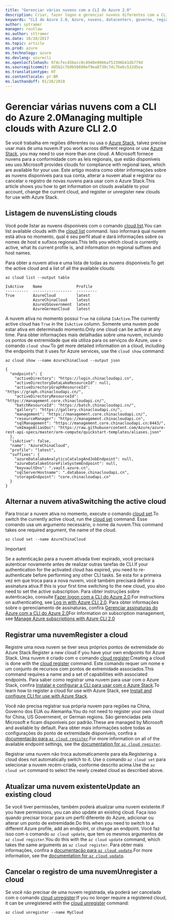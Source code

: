 ```yaml
---
title: "Gerenciar várias nuvens com a CLI do Azure 2.0"
description: Criar, fazer logon e gerenciar nuvens diferentes com a CLI do Azure 2.0.
keywords: "CLI do Azure 2.0, Azure, nuvens, datacenters, governo, região, China, Alemanha"
author: sptramer
manager: routlaw
ms.author: sttramer
ms.date: 10/20/2017
ms.topic: article
ms.prod: azure
ms.technology: azure
ms.devlang: azurecli
ms.openlocfilehash: 6f4cfec45becc0c4940e9066af53396b41db779d
ms.sourcegitcommit: dd5b2c7b0b56608ef9ea8730c7dc76e6c532d5ea
ms.translationtype: HT
ms.contentlocale: pt-BR
ms.lasthandoff: 01/26/2018
---
```

# <a name="managing-multiple-clouds-with-azure-cli-20"></a><span data-ttu-id="952d5-104">Gerenciar várias nuvens com a CLI do Azure 2.0</span><span class="sxs-lookup"><span data-stu-id="952d5-104">Managing multiple clouds with Azure CLI 2.0</span></span>

<span data-ttu-id="952d5-105">Se você trabalha em regiões diferentes ou usa o [Azure Stack](https://docs.microsoft.com/azure/azure-stack/user/), talvez precise usar mais de uma nuvem.</span><span class="sxs-lookup"><span data-stu-id="952d5-105">If you work across different regions or use [Azure Stack](https://docs.microsoft.com/azure/azure-stack/user/), you may need to use more than one cloud.</span></span> <span data-ttu-id="952d5-106">A Microsoft fornece nuvens para a conformidade com as leis regionais, que estão disponíveis seu uso.</span><span class="sxs-lookup"><span data-stu-id="952d5-106">Microsoft provides clouds for compliance with regional laws, which are available for your use.</span></span> <span data-ttu-id="952d5-107">Este artigo mostra como obter informações sobre as nuvens disponíveis para sua conta, alterar a nuvem atual e registrar ou cancelar o registro de novas nuvens para usar com o Azure Stack.</span><span class="sxs-lookup"><span data-stu-id="952d5-107">This article shows you how to get information on clouds available to your account, change the current cloud, and register or unregister new clouds for use with Azure Stack.</span></span>

## <a name="listing-clouds"></a><span data-ttu-id="952d5-108">Listagem de nuvens</span><span class="sxs-lookup"><span data-stu-id="952d5-108">Listing clouds</span></span>

<span data-ttu-id="952d5-109">Você pode listar as nuvens disponíveis com o comando [cloud list](/cli/azure/cloud#list).</span><span class="sxs-lookup"><span data-stu-id="952d5-109">You can list available clouds with the [cloud list](/cli/azure/cloud#list) command.</span></span> <span data-ttu-id="952d5-110">Isso informará qual nuvem está ativa no momento, qual é seu perfil atual e dará informações sobre os nomes de host e sufixos regionais.</span><span class="sxs-lookup"><span data-stu-id="952d5-110">This tells you which cloud is currently active, what its current profile is, and information on regional suffixes and host names.</span></span>

<span data-ttu-id="952d5-111">Para obter a nuvem ativa e uma lista de todas as nuvens disponíveis:</span><span class="sxs-lookup"><span data-stu-id="952d5-111">To get the active cloud and a list of all the available clouds:</span></span>

```azurecli
az cloud list --output table
```

```output
IsActive    Name               Profile
----------  -----------------  ---------
True        AzureCloud         latest
            AzureChinaCloud    latest
            AzureUSGovernment  latest
            AzureGermanCloud   latest
```

<span data-ttu-id="952d5-112">A nuvem ativa no momento possui `True` na coluna `IsActive`.</span><span class="sxs-lookup"><span data-stu-id="952d5-112">The currently active cloud has `True` in the `IsActive` column.</span></span> <span data-ttu-id="952d5-113">Somente uma nuvem pode estar ativa em determinado momento.</span><span class="sxs-lookup"><span data-stu-id="952d5-113">Only one cloud can be active at any time.</span></span> <span data-ttu-id="952d5-114">Para obter informações mais detalhadas sobre uma nuvem, incluindo os pontos de extremidade que ela utiliza para os serviços do Azure, use o comando `cloud show`:</span><span class="sxs-lookup"><span data-stu-id="952d5-114">To get more detailed information on a cloud, including the endpoints that it uses for Azure services, use the `cloud show` command:</span></span>

```azurecli
az cloud show --name AzureChinaCloud --output json
```

```output
{
  "endpoints": {
    "activeDirectory": "https://login.chinacloudapi.cn",
    "activeDirectoryDataLakeResourceId": null,
    "activeDirectoryGraphResourceId": "https://graph.chinacloudapi.cn/",
    "activeDirectoryResourceId": "https://management.core.chinacloudapi.cn/",
    "batchResourceId": "https://batch.chinacloudapi.cn/",
    "gallery": "https://gallery.chinacloudapi.cn/",
    "management": "https://management.core.chinacloudapi.cn/",
    "resourceManager": "https://management.chinacloudapi.cn",
    "sqlManagement": "https://management.core.chinacloudapi.cn:8443/",
    "vmImageAliasDoc": "https://raw.githubusercontent.com/Azure/azure-rest-api-specs/master/arm-compute/quickstart-templates/aliases.json"
  },
  "isActive": false,
  "name": "AzureChinaCloud",
  "profile": "latest",
  "suffixes": {
    "azureDatalakeAnalyticsCatalogAndJobEndpoint": null,
    "azureDatalakeStoreFileSystemEndpoint": null,
    "keyvaultDns": ".vault.azure.cn",
    "sqlServerHostname": ".database.chinacloudapi.cn",
    "storageEndpoint": "core.chinacloudapi.cn"
  }
}
```

## <a name="switching-the-active-cloud"></a><span data-ttu-id="952d5-115">Alternar a nuvem ativa</span><span class="sxs-lookup"><span data-stu-id="952d5-115">Switching the active cloud</span></span>

<span data-ttu-id="952d5-116">Para trocar a nuvem ativa no momento, execute o comando [cloud set](/cli/azure/cloud#set).</span><span class="sxs-lookup"><span data-stu-id="952d5-116">To switch the currently active cloud, run the [cloud set](/cli/azure/cloud#set) command.</span></span> <span data-ttu-id="952d5-117">Esse comando usa um argumento necessário, o nome da nuvem.</span><span class="sxs-lookup"><span data-stu-id="952d5-117">This command takes one required argument, the name of the cloud.</span></span>

```azurecli
az cloud set --name AzureChinaCloud
```

> [!IMPORTANT]
> <span data-ttu-id="952d5-118">Se a autenticação para a nuvem ativada tiver expirado, você precisará autenticar novamente antes de realizar outras tarefas de CLI.</span><span class="sxs-lookup"><span data-stu-id="952d5-118">If your authentication for the activated cloud has expired, you need to re-authenticate before performing any other CLI tasks.</span></span> <span data-ttu-id="952d5-119">Se esta for a primeira vez em que troca para a nova nuvem, você também precisará definir a assinatura ativa.</span><span class="sxs-lookup"><span data-stu-id="952d5-119">If this is your first time switching to the new cloud, you also need to set the active subscription.</span></span>
> <span data-ttu-id="952d5-120">Para obter instruções sobre autenticação, consulte [Fazer logon com a CLI do Azure 2.0](authenticate-azure-cli.md).</span><span class="sxs-lookup"><span data-stu-id="952d5-120">For instructions on authenticating, see [Log in with Azure CLI 2.0](authenticate-azure-cli.md).</span></span> <span data-ttu-id="952d5-121">Para obter informações sobre o gerenciamento de assinaturas, confira [Gerenciar assinaturas do Azure com a CLI do Azure 2.0](manage-azure-subscriptions-azure-cli.md)</span><span class="sxs-lookup"><span data-stu-id="952d5-121">For information on subscription management, see [Manage Azure subscriptions with Azure CLI 2.0](manage-azure-subscriptions-azure-cli.md)</span></span>

## <a name="register-a-cloud"></a><span data-ttu-id="952d5-122">Registrar uma nuvem</span><span class="sxs-lookup"><span data-stu-id="952d5-122">Register a cloud</span></span>

<span data-ttu-id="952d5-123">Registre uma nova nuvem se tiver seus próprios pontos de extremidade do Azure Stack.</span><span class="sxs-lookup"><span data-stu-id="952d5-123">Register a new cloud if you have your own endpoints for Azure Stack.</span></span> <span data-ttu-id="952d5-124">Uma nuvem é criado com o comando [cloud register](/cli/azure/cloud#register).</span><span class="sxs-lookup"><span data-stu-id="952d5-124">Creating a cloud is done with the [cloud register](/cli/azure/cloud#register) command.</span></span> <span data-ttu-id="952d5-125">Este comando requer um nome e um conjunto de recursos com pontos de extremidade associados.</span><span class="sxs-lookup"><span data-stu-id="952d5-125">This command requires a name and a set of capabilities with associated endpoints.</span></span> <span data-ttu-id="952d5-126">Para saber como registrar uma nuvem para usar com o Azure Stack, confira [Instalar e configurar a CLI para usar com o Azure Stack](/azure/azure-stack/user/azure-stack-connect-cli#connect-to-azure-stack).</span><span class="sxs-lookup"><span data-stu-id="952d5-126">To learn how to register a cloud for use with Azure Stack, see [Install and configure CLI for use with Azure Stack](/azure/azure-stack/user/azure-stack-connect-cli#connect-to-azure-stack).</span></span>

<span data-ttu-id="952d5-127">Você não precisa registrar sua própria nuvem para regiões na China, Governo dos EUA ou Alemanha.</span><span class="sxs-lookup"><span data-stu-id="952d5-127">You do not need to register your own cloud for China, US Government, or German regions.</span></span> <span data-ttu-id="952d5-128">São gerenciadas pela Microsoft e ficam disponíveis por padrão.</span><span class="sxs-lookup"><span data-stu-id="952d5-128">These are managed by Microsoft and available by default.</span></span>  <span data-ttu-id="952d5-129">Para obter mais informações sobre todas as configurações do ponto de extremidade disponíveis, confira a [documentação para `az cloud register`](/cli/azure/cloud?view=azure-cli-latest#az_cloud_register).</span><span class="sxs-lookup"><span data-stu-id="952d5-129">For more information on all of the available endpoint settings, see the [documentation for `az cloud register`](/cli/azure/cloud?view=azure-cli-latest#az_cloud_register).</span></span>

<span data-ttu-id="952d5-130">Registrar uma nuvem não troca automaticamente para ela.</span><span class="sxs-lookup"><span data-stu-id="952d5-130">Registering a cloud does not automatically switch to it.</span></span> <span data-ttu-id="952d5-131">Use o comando `az cloud set` para selecionar a nuvem recém-criada, conforme descrito acima.</span><span class="sxs-lookup"><span data-stu-id="952d5-131">Use the `az cloud set` command to select the newly created cloud as described above.</span></span>

## <a name="update-an-existing-cloud"></a><span data-ttu-id="952d5-132">Atualizar uma nuvem existente</span><span class="sxs-lookup"><span data-stu-id="952d5-132">Update an existing cloud</span></span>

<span data-ttu-id="952d5-133">Se você tiver permissões, também poderá atualizar uma nuvem existente.</span><span class="sxs-lookup"><span data-stu-id="952d5-133">If you have permissions, you can also update an existing cloud.</span></span> <span data-ttu-id="952d5-134">Faça isso quando precisar trocar para um perfil diferente do Azure, adicionar ou alterar um ponto de extremidade.</span><span class="sxs-lookup"><span data-stu-id="952d5-134">Do this when you need to switch to a different Azure profile, add an endpoint, or change an endpoint.</span></span>
<span data-ttu-id="952d5-135">Você faz isso com o comando `az cloud update`, que tem os mesmos argumentos de `az cloud register`.</span><span class="sxs-lookup"><span data-stu-id="952d5-135">You do this with the `az cloud update` command, which takes the same arguments as `az cloud register`.</span></span> <span data-ttu-id="952d5-136">Para obter mais informações, confira a [documentação para `az cloud update`](/cli/azure/cloud?view=azure-cli-latest#az_cloud_update).</span><span class="sxs-lookup"><span data-stu-id="952d5-136">For more information, see the [documentation for `az cloud update`](/cli/azure/cloud?view=azure-cli-latest#az_cloud_update).</span></span>

## <a name="unregister-a-cloud"></a><span data-ttu-id="952d5-137">Cancelar o registro de uma nuvem</span><span class="sxs-lookup"><span data-stu-id="952d5-137">Unregister a cloud</span></span>

<span data-ttu-id="952d5-138">Se você não precisar de uma nuvem registrada, ela poderá ser cancelada com o comando [cloud unregister](/cli/azure/cloud#unregister):</span><span class="sxs-lookup"><span data-stu-id="952d5-138">If you no longer require a registered cloud, it can be unregistered with the [cloud unregister](/cli/azure/cloud#unregister) command:</span></span>

```azurecli
az cloud unregister --name MyCloud
```
